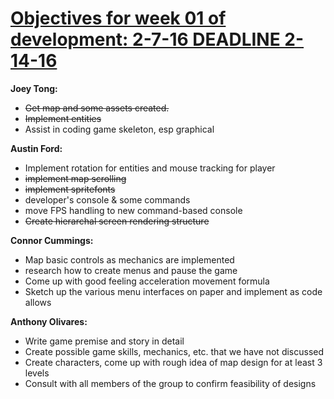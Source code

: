 <h1><b><u>Objectives for week 01 of development: 2-7-16 DEADLINE 2-14-16</u></b></h1>
<b>Joey Tong:</b><ul><strike><li> Get map and some assets created.</li></strike>
<strike><li>Implement entities</li></strike>
<li>Assist in coding game skeleton, esp graphical</li></ul>
<b>Austin Ford:</b><ul><li>Implement rotation for entities and mouse tracking for player</li>
<strike><li>implement map scrolling</li></strike>
<strike><li>implement spritefonts</li></strike>
<li>developer's console & some commands</li>
<li>move FPS handling to new command-based console</li>
<strike><li>Create hierarchal screen rendering structure</li></ul></strike>
<b>Connor Cummings:</b><ul><li> Map basic controls as mechanics are implemented</li>
<li>research how to create menus and pause the game</li>
<li>Come up with good feeling acceleration movement formula</li>
<li>Sketch up the various menu interfaces on paper and implement as code allows</li></ul>
<b>Anthony Olivares:</b><ul><li>Write game premise and story in detail</li>
<li>Create possible game skills, mechanics, etc. that we have not discussed</li>
<li>Create characters, come up with rough idea of map design for at least 3 levels</li>
<li>Consult with all members of the group to confirm feasibility of designs</li></ul>
